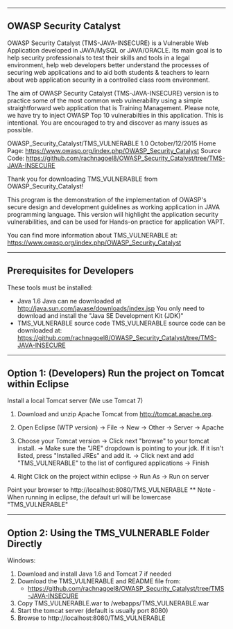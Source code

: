---------------------------------
OWASP Security Catalyst  
---------------------------------

OWASP Security Catalyst (TMS-JAVA-INSECURE) is a Vulnerable Web 
Application developed in JAVA/MySQL or JAVA/ORACLE. Its main goal is to 
help security professionals to test their skills and tools in a 
legal environment, help web developers better understand the 
processes of securing web applications and to aid both students & 
teachers to learn about web application security in a controlled 
class room environment.

The aim of OWASP Security Catalyst (TMS-JAVA-INSECURE) version is to practice some of 
the most common web vulnerability using a simple straightforward web application that 
is Training Management. Please note, we have try to inject OWASP Top 10 vulnerabilties 
in this application. This is intentional. You are encouraged to try and 
discover as many issues as possible.


OWASP_Security_Catalyst/TMS_VULNERABLE 1.0
October/12/2015
Home Page:    https://www.owasp.org/index.php/OWASP_Security_Catalyst
Source Code:  https://github.com/rachnagoel8/OWASP_Security_Catalyst/tree/TMS-JAVA-INSECURE

Thank you for downloading TMS_VULNERABLE from OWASP_Security_Catalyst!

This program is the demonstration of the implementation of 
OWASP's secure design and development guidelines as 
working application in JAVA programming language.
This version will highlight the application security vulnerabilities, 
and can be used for Hands-on practice for application VAPT.

You can find more information about TMS_VULNERABLE at:
https://www.owasp.org/index.php/OWASP_Security_Catalyst

---------------------------------
Prerequisites for Developers  
---------------------------------

These tools must be installed:
- Java 1.6
    Java can ne downloaded at http://java.sun.com/javase/downloads/index.jsp
	You only need to download and install the "Java SE Development Kit (JDK)"
- TMS_VULNERABLE source code
    TMS_VULNERABLE source code can be downloaded at: 
          https://github.com/rachnagoel8/OWASP_Security_Catalyst/tree/TMS-JAVA-INSECURE
    
-------------------------------------------------------------------
Option 1: (Developers) Run the project on Tomcat within Eclipse
-------------------------------------------------------------------

Install a local Tomcat server (We use Tomcat 7)
1. Download and unzip Apache Tomcat from http://tomcat.apache.org. 
2. Open Eclipse (WTP version) -> File -> New -> Other -> Server -> Apache
3. Choose your Tomcat version
-> Click next "browse" to your tomcat install.
-> Make sure the "JRE" dropdown is pointing to your jdk. If it isn't listed, press
"Installed JREs" and add it.
-> Click next and add "TMS_VULNERABLE" to the list of configured applications
-> Finish

4. Right Click on the project within eclipse -> Run As -> Run on server 

Point your browser to http://localhost:8080/TMS_VULNERABLE
** Note - When running in eclipse, the default url will be lowercase "TMS_VULNERABLE"

------------------------------------------------------------------
Option 2: Using the  TMS_VULNERABLE Folder Directly
------------------------------------------------------------------

Windows:

1. Download and install Java 1.6 and Tomcat 7 if needed
2. Download the TMS_VULNERABLE and README file from:
    - https://github.com/rachnagoel8/OWASP_Security_Catalyst/tree/TMS-JAVA-INSECURE
3. Copy TMS_VULNERABLE.war to <tomcat>/webapps/TMS_VULNERABLE.war
4. Start the tomcat server (default is usually port 8080)
5. Browse to http://localhost:8080/TMS_VULNERABLE
